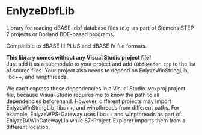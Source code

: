 # EnlyzeDbfLib

Library for reading dBASE .dbf database files (e.g. as part of Siemens STEP 7 projects or Borland BDE-based programs)

Compatible to dBASE III PLUS and dBASE IV file formats.

**This library comes without any Visual Studio project file!**  
Just add it as a submodule to your project and add `CDbfReader.cpp` to the list of source files.
Your project also needs to depend on EnlyzeWinStringLib, libc++, and winpthreads.

We can't express these dependencies in a Visual Studio .vcxproj project file, because Visual Studio requires me to know the path to all dependencies beforehand.
However, different projects may import EnlyzeWinStringLib, libc++, and winpthreads from different paths.
For example, EnlyzeWPS-Gateway uses libc++ and winpthreads as part of EnlyzeDAWinGatewayLib while S7-Project-Explorer imports them from a different location.
